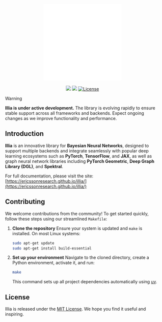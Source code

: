 <p align="center">
  <img src="./docs/assets/images/white_logo_illia.png" height="250"/>
  <br/>
</p>

<p align="center">
  <a href="https://github.com/EricssonResearch/illia/actions/workflows/workflow.yml"><img src="https://github.com/EricssonResearch/illia/actions/workflows/workflow.yml/badge.svg"></a>
  <img src="https://img.shields.io/badge/python-3.10%20|%203.11%20|%203.12-blue">
  <a href="https://github.com/EricssonResearch/illia/blob/main/LICENSE" target="_blank">
      <img src="https://img.shields.io/github/license/EricssonResearch/illia" alt="License">
  </a>
</p>

> [!WARNING]
>
> **Illia is under active development.** The library is evolving rapidly to ensure stable
> support across all frameworks and backends. Expect ongoing changes as we improve
> functionality and performance.

## Introduction

**Illia** is an innovative library for **Bayesian Neural Networks**, designed to support
multiple backends and integrate seamlessly with popular deep learning ecosystems such as
**PyTorch**, **TensorFlow**, and **JAX**, as well as graph neural network libraries
including **PyTorch Geometric**, **Deep Graph Library (DGL)**, and **Spektral**.

For full documentation, please visit the site:
[https://ericssonresearch.github.io/illia/](https://ericssonresearch.github.io/illia/)

## Contributing

We welcome contributions from the community! To get started quickly, follow these steps
using our streamlined `Makefile`:

1. **Clone the repository** Ensure your system is updated and `make` is installed. On
   most Linux systems:

   ```bash
   sudo apt-get update
   sudo apt-get install build-essential
   ```

2. **Set up your environment** Navigate to the cloned directory, create a Python
   environment, activate it, and run:

   ```bash
   make
   ```

   This command sets up all project dependencies
   automatically using [uv](https://docs.astral.sh/uv/).

## License

Illia is released under the
[MIT License](https://github.com/EricssonResearch/illia/blob/main/LICENSE). We hope you
find it useful and inspiring.
